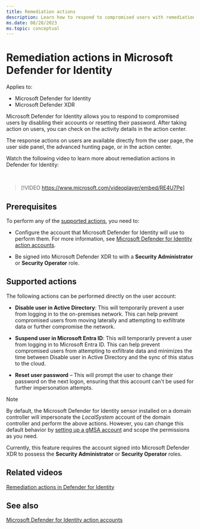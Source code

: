 ```yaml
---
title: Remediation actions
description: Learn how to respond to compromised users with remediation actions in Microsoft Defender for Identity
ms.date: 08/28/2023
ms.topic: conceptual
---
```


# Remediation actions in Microsoft Defender for Identity

Applies to:

- Microsoft Defender for Identity
- Microsoft Defender XDR

Microsoft Defender for Identity allows you to respond to compromised users by disabling their accounts or resetting their password. After taking action on users, you can check on the activity details in the action center.

The response actions on users are available directly from the user page, the user side panel, the advanced hunting page, or in the action center.

Watch the following video to learn more about remediation actions in Defender for Identity:

<br>

> [!VIDEO https://www.microsoft.com/videoplayer/embed/RE4U7Pe]


## Prerequisites

To perform any of the [supported actions](#supported-actions), you need to:

- Configure the account that Microsoft Defender for Identity will use to perform them.  For more information, see [Microsoft Defender for Identity action accounts](deploy/manage-action-accounts.md).

- Be signed into Microsoft Defender XDR to with a **Security Administrator** or **Security Operator** role.

## Supported actions

The following actions can be performed directly on the user account:

- **Disable user in Active Directory**: This will temporarily prevent a user from logging in to the on-premises network. This can help prevent compromised users from moving laterally and attempting to exfiltrate data or further compromise the network.

- **Suspend user in Microsoft Entra ID**: This will temporarily prevent a user from logging in to Microsoft Entra ID. This can help prevent compromised users from attempting to exfiltrate data and minimizes the time between Disable user in Active Directory and the sync of this status to the cloud.

- **Reset user password** – This will prompt the user to change their password on the next logon, ensuring that this account can't be used for further impersonation attempts.

> [!NOTE]
> By default, the Microsoft Defender for Identity sensor installed on a domain controller will impersonate the *LocalSystem* account of the domain controller and perform the above actions. However, you can change this default behavior by [setting up a gMSA account](deploy/manage-action-accounts.md) and scope the permissions as you need.


Currently, this feature requires the account signed into Microsoft Defender XDR to possess the **Security Administrator** or **Security Operator** roles.

## Related videos

[Remediation actions in Defender for Identity](https://www.microsoft.com/videoplayer/embed/RE4U7Pe)

## See also

[Microsoft Defender for Identity action accounts](deploy/manage-action-accounts.md)
